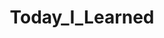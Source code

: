 ---
layout: category
title: Today_I_Learned
description: 공부한 것 또는 일주일 단위 업무 일지를 남깁니다.
background: "img/header/til.jpg"
---